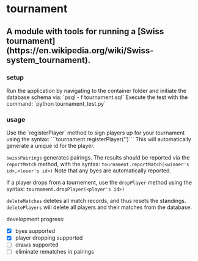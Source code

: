 <h1>tournament</h1>
<h2>A module with tools for running a [Swiss tournament](https://en.wikipedia.org/wiki/Swiss-system_tournament).</h2>

<h3>setup</h3>
Run the application by navigating to the container folder and initiate the database schema via:
`psql - f tournament.sql` 
Execute the test with the command: 
`python tournament_test.py`

<h3>usage</h3>
Use the `registerPlayer` method to sign players up for your tournament using the syntax:
```tournament.registerPlayer('<player's name>')```
This will automatically generate a unique id for the player.

`swissPairings` generates pairings.
The results should be reported via the `reportMatch` method, with the syntax:
```tournament.reportMatch(<winner's id>,<loser's id>)```
Note that any byes are automatically reported.

If a player drops from a tournement, use the `dropPlayer` method using the syntax:
```tournament.dropPlayer(<player's id>)```

`deleteMatches` deletes all match records, and thus resets the standings.
`deletePlayers` will delete all players and their matches from the database.

development progress:
- [x] byes supported
- [x] player dropping supported
- [ ] draws supported
- [ ] eliminate rematches in pairings
